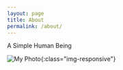 ```yaml
---
layout: page
title: About
permalink: /about/
---
```


A Simple Human Being

![My Photo](/blog/assets/images/shivam_full.jpg){:class="img-responsive"}
